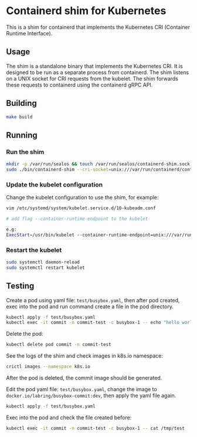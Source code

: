 # Containerd shim for Kubernetes

This is a shim for containerd that implements the Kubernetes CRI (Container Runtime Interface).

## Usage

The shim is a standalone binary that implements the Kubernetes CRI. It is designed to be run as a separate process from
containerd. The shim listens on a UNIX socket for CRI requests from the kubelet. The shim forwards these requests to
containerd using the containerd gRPC API.

## Building

```bash
make build
```

## Running

### Run the shim

```bash
mkdir -p /var/run/sealos && touch /var/run/sealos/containerd-shim.sock
sudo ./bin/containerd-shim --cri-socket=unix:///var/run/containerd/containerd.sock --shim-socket=/var/run/sealos/containerd-shim.sock
```

### Update the kubelet configuration

Change the kubelet configuration to use the shim, for example:

```bash
vim /etc/systemd/system/kubelet.service.d/10-kubeadm.conf

# add flag --container-runtime-endpoint to the kubelet

e.g:
ExecStart=/usr/bin/kubelet --container-runtime-endpoint=unix:///var/run/sealos/containerd-shim.sock
```

### Restart the kubelet

```bash
sudo systemctl daemon-reload
sudo systemctl restart kubelet
```

## Testing

Create a pod using yaml file: `test/busybox.yaml`, then after pod created, exec into the pod and run command create a
file in the pod directory.

```bash
kubectl apply -f test/busybox.yaml
kubectl exec -it commit -n commit-test -c busybox-1 -- echo "hello world" > /tmp/test && cat /tmp/test
```

Delete the pod:

```bash
kubectl delete pod commit -n commit-test
```

See the logs of the shim and check images in k8s.io namespace:

```bash
crictl images --namespace k8s.io
```

After the pod is deleted, the commit image should be generated.

Edit the pod yaml file: `test/busybox.yaml`, change the image to `docker.io/labring/busybox-commit:dev`, then apply the
yaml file again.

```bash
kubectl apply -f test/busybox.yaml
```

Exec into the pod and check the file created before:

```bash
kubectl exec -it commit -n commit-test -c busybox-1 -- cat /tmp/test
```